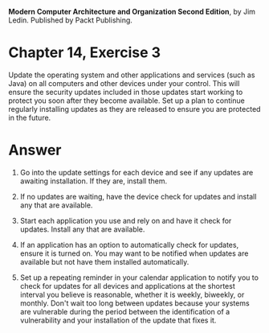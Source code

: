 __Modern Computer Architecture and Organization Second Edition__, by Jim Ledin. Published by Packt Publishing.
# Chapter 14, Exercise 3

Update the operating system and other applications and services (such as Java) on all computers and other devices under your control. This will ensure the security updates included in those updates start working to protect you soon after they become available. Set up a plan to continue regularly installing updates as they are released to ensure you are protected in the future.

# Answer
1. Go into the update settings for each device and see if any updates are awaiting installation. If they are, install them.

1. If no updates are waiting, have the device check for updates and install any that are available.

1. Start each application you use and rely on and have it check for updates. Install any that are available.

1. If an application has an option to automatically check for updates, ensure it is turned on. You may want to be notified when updates are available but not have them installed automatically.

1. Set up a repeating reminder in your calendar application to notify you to check for updates for all devices and applications at the shortest interval you believe is reasonable, whether it is weekly, biweekly, or monthly. Don't wait too long between updates because your systems are vulnerable during the period between the identification of a vulnerability and your installation of the update that fixes it.